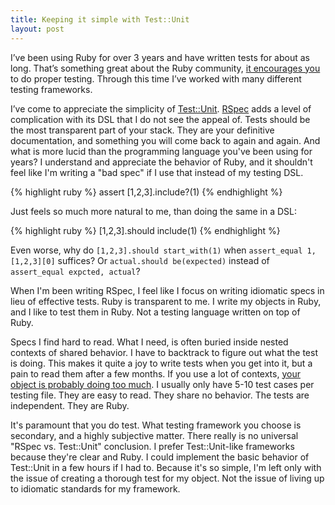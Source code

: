 ```yaml
---
title: Keeping it simple with Test::Unit
layout: post
---
```


I’ve been using Ruby for over 3 years and have written tests for about as long.
That’s something great about the Ruby community, [it encourages
you][dhh-why-ruby] to do proper testing. Through this time I’ve worked with many
different testing frameworks.

I’ve come to appreciate the simplicity of [Test::Unit][test-unit].
[RSpec][rspec] adds a level of complication with its DSL that I do not see the
appeal of. Tests should be the most transparent part of your stack. They are
your definitive documentation, and something you will come back to again and
again. And what is more lucid than the programming language you've been using
for years? I understand and appreciate the behavior of Ruby, and it shouldn't feel
like I'm writing a "bad spec" if I use that instead of my testing DSL.

{% highlight ruby %}
assert [1,2,3].include?(1)
{% endhighlight %}

Just feels so much more natural to me, than doing the same in a DSL:

{% highlight ruby %}
[1,2,3].should include(1)
{% endhighlight %}

Even worse, why do `[1,2,3].should start_with(1)` when `assert_equal 1,
[1,2,3][0]` suffices? Or `actual.should be(expected)` instead of `assert_equal
expcted, actual`?

When I'm been writing RSpec, I feel like I focus on writing idiomatic specs in
lieu of effective tests. Ruby is transparent to me. I write my objects in Ruby, and
I like to test them in Ruby. Not a testing language written on top of Ruby.

Specs I find hard to read. What I need, is often buried inside nested contexts
of shared behavior. I have to backtrack to figure out what the test is doing.
This makes it quite a joy to write tests when you get into it, but a pain to
read them after a few months. If you use a lot of contexts, [your object is
probably doing too much][gose]. I usually only have 5-10 test cases per testing
file. They are easy to read. They share no behavior. The tests are independent.
They are Ruby.

It's paramount that you do test. What testing framework you choose is secondary,
and a highly subjective matter. There really is no universal "RSpec vs.
Test::Unit" conclusion. I prefer Test::Unit-like frameworks because they're
clear and Ruby. I could implement the basic behavior of Test::Unit in a few
hours if I had to. Because it's so simple, I'm left only with the issue of
creating a thorough test for my object. Not the issue of living up to idiomatic
standards for my framework.

[rspec]: http://rspec.info
[cucumber]: http://cukes.info
[minitest]: https://github.com/seattlerb/minitest
[test-unit]: https://github.com/test-unit/test-unit
[bacon]: https://github.com/chneukirchen/bacon
[rspec-mocks]: https://github.com/rspec/rspec-mocks
[mocha]: https://github.com/freerange/mocha
[rr]: https://github.com/btakita/rr
[dhh-why-ruby]: http://vimeo.com/17420638
[gose]: http://www.amazon.com/Growing-Object-Oriented-Software-Guided-Tests/dp/0321503627
[dhh-on-testing]: http://www.rubyinside.com/dhh-offended-by-rspec-debate-4610.html
